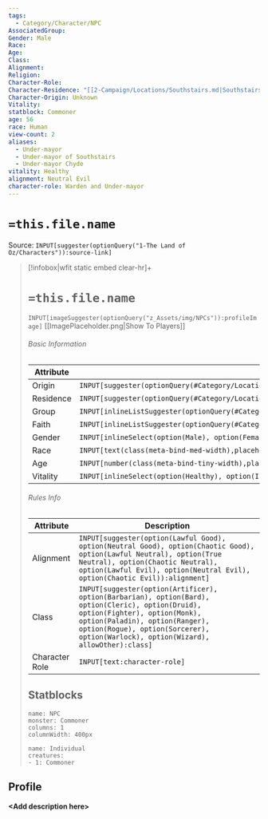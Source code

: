 ```yaml
---
tags:
  - Category/Character/NPC
AssociatedGroup: 
Gender: Male
Race: 
Age: 
Class: 
Alignment: 
Religion: 
Character-Role: 
Character-Residence: "[[2-Campaign/Locations/Southstairs.md|Southstairs]]"
Character-Origin: Unknown
Vitality: 
statblock: Commoner
age: 56
race: Human
view-count: 2
aliases:
  - Under-mayor
  - Under-mayor of Southstairs
  - Under-mayor Chyde
vitality: Healthy
alignment: Neutral Evil
character-role: Warden and Under-mayor
---
```




# `=this.file.name`

Source: `INPUT[suggester(optionQuery("1-The Land of Oz/Characters")):source-link]`

> [!infobox|wfit static embed clear-hr]+
> # `=this.file.name`
> `INPUT[imageSuggester(optionQuery("z_Assets/img/NPCs")):profileImage]`
> [[ImagePlaceholder.png|Show To Players]]
> ###### Basic Information
> Attribute |  Description |
> ---|---|
> Origin | `INPUT[suggester(optionQuery(#Category/Location/Settlement), allowOther):Character-Origin]` |
> Residence | `INPUT[suggester(optionQuery(#Category/Location/Settlement), allowOther):Character-Residence]` |
> Group  | `INPUT[inlineListSuggester(optionQuery(#Category/Group), allowOther):AssociatedGroup]`|
> Faith  | `INPUT[inlineListSuggester(optionQuery(#Category/Religion),option(Agnostic),option(Atheist),option(Other)):Religion]`|
> Gender | `INPUT[inlineSelect(option(Male), option(Female), option(Nonbinary)):Gender]` |
> Race | `INPUT[text(class(meta-bind-med-width),placeholder(Race)):race]` |
> Age | `INPUT[number(class(meta-bind-tiny-width),placeholder(Age)):age]` |
> Vitality | `INPUT[inlineSelect(option(Healthy), option(Injured), option(Sick), option(Deceased)):vitality]` |
> ###### Rules Info
> Attribute |  Description |
> ---|---|
> Alignment | `INPUT[suggester(option(Lawful Good), option(Neutral Good), option(Chaotic Good), option(Lawful Neutral), option(True Neutral), option(Chaotic Neutral), option(Lawful Evil), option(Neutral Evil), option(Chaotic Evil)):alignment]` |
> Class | `INPUT[suggester(option(Artificer), option(Barbarian), option(Bard), option(Cleric), option(Druid), option(Fighter), option(Monk), option(Paladin), option(Ranger), option(Rogue), option(Sorcerer), option(Warlock), option(Wizard), allowOther):class]` |
> Character Role | `INPUT[text:character-role]` |
> ## Statblocks
> ```statblock
> name: NPC
> monster: Commoner
> columns: 1
> columnWidth: 400px
> ```
> 
>```encounter-table
>name: Individual
>creatures:
> - 1: Commoner
>```
## Profile

**\<Add description here\>**

